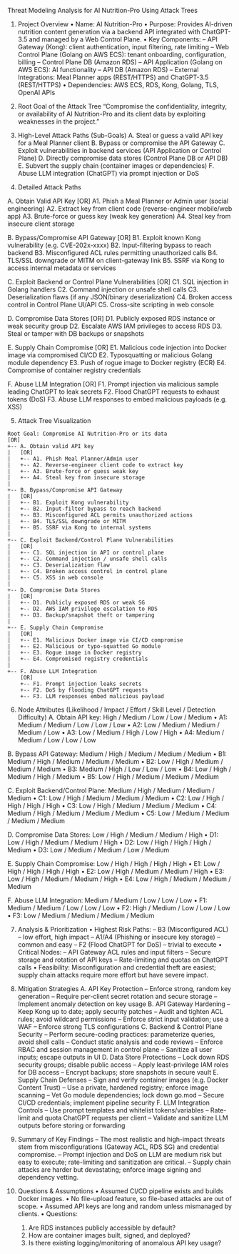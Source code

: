 Threat Modeling Analysis for AI Nutrition-Pro Using Attack Trees

1. Project Overview
   • Name: AI Nutrition-Pro
   • Purpose: Provides AI-driven nutrition content generation via a backend API integrated with ChatGPT-3.5 and managed by a Web Control Plane.
   • Key Components:
     – API Gateway (Kong): client authentication, input filtering, rate limiting
     – Web Control Plane (Golang on AWS ECS): tenant onboarding, configuration, billing
     – Control Plane DB (Amazon RDS)
     – API Application (Golang on AWS ECS): AI functionality
     – API DB (Amazon RDS)
     – External Integrations: Meal Planner apps (REST/HTTPS) and ChatGPT-3.5 (REST/HTTPS)
   • Dependencies: AWS ECS, RDS, Kong, Golang, TLS, OpenAI APIs

2. Root Goal of the Attack Tree
   “Compromise the confidentiality, integrity, or availability of AI Nutrition-Pro and its client data by exploiting weaknesses in the project.”

3. High-Level Attack Paths (Sub-Goals)
   A. Steal or guess a valid API key for a Meal Planner client
   B. Bypass or compromise the API Gateway
   C. Exploit vulnerabilities in backend services (API Application or Control Plane)
   D. Directly compromise data stores (Control Plane DB or API DB)
   E. Subvert the supply chain (container images or dependencies)
   F. Abuse LLM integration (ChatGPT) via prompt injection or DoS

4. Detailed Attack Paths

A. Obtain Valid API Key [OR]
   A1. Phish a Meal Planner or Admin user (social engineering)
   A2. Extract key from client code (reverse-engineer mobile/web app)
   A3. Brute-force or guess key (weak key generation)
   A4. Steal key from insecure client storage

B. Bypass/Compromise API Gateway [OR]
   B1. Exploit known Kong vulnerability (e.g. CVE-202x-xxxx)
   B2. Input-filtering bypass to reach backend
   B3. Misconfigured ACL rules permitting unauthorized calls
   B4. TLS/SSL downgrade or MITM on client-gateway link
   B5. SSRF via Kong to access internal metadata or services

C. Exploit Backend or Control Plane Vulnerabilities [OR]
   C1. SQL injection in Golang handlers
   C2. Command injection or unsafe shell calls
   C3. Deserialization flaws (if any JSON/binary deserialization)
   C4. Broken access control in Control Plane UI/API
   C5. Cross-site scripting in web console

D. Compromise Data Stores [OR]
   D1. Publicly exposed RDS instance or weak security group
   D2. Escalate AWS IAM privileges to access RDS
   D3. Steal or tamper with DB backups or snapshots

E. Supply Chain Compromise [OR]
   E1. Malicious code injection into Docker image via compromised CI/CD
   E2. Typosquatting or malicious Golang module dependency
   E3. Push of rogue image to Docker registry (ECR)
   E4. Compromise of container registry credentials

F. Abuse LLM Integration [OR]
   F1. Prompt injection via malicious sample leading ChatGPT to leak secrets
   F2. Flood ChatGPT requests to exhaust tokens (DoS)
   F3. Abuse LLM responses to embed malicious payloads (e.g. XSS)

5. Attack Tree Visualization
```
Root Goal: Compromise AI Nutrition-Pro or its data
[OR]
+-- A. Obtain valid API key
|   [OR]
|   +-- A1. Phish Meal Planner/Admin user
|   +-- A2. Reverse-engineer client code to extract key
|   +-- A3. Brute-force or guess weak key
|   +-- A4. Steal key from insecure storage
|
+-- B. Bypass/Compromise API Gateway
|   [OR]
|   +-- B1. Exploit Kong vulnerability
|   +-- B2. Input-filter bypass to reach backend
|   +-- B3. Misconfigured ACL permits unauthorized actions
|   +-- B4. TLS/SSL downgrade or MITM
|   +-- B5. SSRF via Kong to internal systems
|
+-- C. Exploit Backend/Control Plane Vulnerabilities
|   [OR]
|   +-- C1. SQL injection in API or control plane
|   +-- C2. Command injection / unsafe shell calls
|   +-- C3. Deserialization flaw
|   +-- C4. Broken access control in control plane
|   +-- C5. XSS in web console
|
+-- D. Compromise Data Stores
|   [OR]
|   +-- D1. Publicly exposed RDS or weak SG
|   +-- D2. AWS IAM privilege escalation to RDS
|   +-- D3. Backup/snapshot theft or tampering
|
+-- E. Supply Chain Compromise
|   [OR]
|   +-- E1. Malicious Docker image via CI/CD compromise
|   +-- E2. Malicious or typo-squatted Go module
|   +-- E3. Rogue image in Docker registry
|   +-- E4. Compromised registry credentials
|
+-- F. Abuse LLM Integration
    [OR]
    +-- F1. Prompt injection leaks secrets
    +-- F2. DoS by flooding ChatGPT requests
    +-- F3. LLM responses embed malicious payload
```

6. Node Attributes (Likelihood / Impact / Effort / Skill Level / Detection Difficulty)
A. Obtain API key: High / Medium / Low / Low / Medium
  • A1: Medium / Medium / Low / Low / Low
  • A2: Low / Medium / Medium / Medium / Low
  • A3: Low / Medium / High / Low / High
  • A4: Medium / Medium / Low / Low / Low

B. Bypass API Gateway: Medium / High / Medium / Medium / Medium
  • B1: Medium / High / Medium / Medium / Medium
  • B2: Low / High / Medium / Medium / Medium
  • B3: Medium / High / Low / Low / Low
  • B4: Low / High / Medium / High / Medium
  • B5: Low / High / Medium / Medium / Medium

C. Exploit Backend/Control Plane: Medium / High / Medium / Medium / Medium
  • C1: Low / High / Medium / Medium / Medium
  • C2: Low / High / High / High / High
  • C3: Low / High / Medium / Medium / Medium
  • C4: Medium / High / Medium / Medium / Medium
  • C5: Low / Medium / Medium / Medium / Medium

D. Compromise Data Stores: Low / High / Medium / Medium / High
  • D1: Low / High / Medium / Medium / High
  • D2: Low / High / High / High / Medium
  • D3: Low / Medium / Medium / Low / Medium

E. Supply Chain Compromise: Low / High / High / High / High
  • E1: Low / High / High / High / High
  • E2: Low / High / Medium / Medium / High
  • E3: Low / High / Medium / Medium / High
  • E4: Low / High / Medium / Medium / Medium

F. Abuse LLM Integration: Medium / Medium / Low / Low / Low
  • F1: Medium / Medium / Low / Low / Low
  • F2: High / Medium / Low / Low / Low
  • F3: Low / Medium / Medium / Medium / Medium

7. Analysis & Prioritization
   • Highest Risk Paths:
     – B3 (Misconfigured ACL) – low effort, high impact
     – A1/A4 (Phishing or insecure key storage) – common and easy
     – F2 (Flood ChatGPT for DoS) – trivial to execute
   • Critical Nodes:
     – API Gateway ACL rules and input filters
     – Secure storage and rotation of API keys
     – Rate-limiting and quotas on ChatGPT calls
   • Feasibility: Misconfiguration and credential theft are easiest; supply chain attacks require more effort but have severe impact.

8. Mitigation Strategies
   A. API Key Protection
     – Enforce strong, random key generation
     – Require per-client secret rotation and secure storage
     – Implement anomaly detection on key usage
   B. API Gateway Hardening
     – Keep Kong up to date; apply security patches
     – Audit and tighten ACL rules; avoid wildcard permissions
     – Enforce strict input validation; use a WAF
     – Enforce strong TLS configurations
   C. Backend & Control Plane Security
     – Perform secure-coding practices: parameterize queries, avoid shell calls
     – Conduct static analysis and code reviews
     – Enforce RBAC and session management in control plane
     – Sanitize all user inputs; escape outputs in UI
   D. Data Store Protections
     – Lock down RDS security groups; disable public access
     – Apply least-privilege IAM roles for DB access
     – Encrypt backups; store snapshots in secure vault
   E. Supply Chain Defenses
     – Sign and verify container images (e.g. Docker Content Trust)
     – Use a private, hardened registry; enforce image scanning
     – Vet Go module dependencies; lock down go.mod
     – Secure CI/CD credentials; implement pipeline security
   F. LLM Integration Controls
     – Use prompt templates and whitelist tokens/variables
     – Rate-limit and quota ChatGPT requests per client
     – Validate and sanitize LLM outputs before storing or forwarding

9. Summary of Key Findings
   – The most realistic and high-impact threats stem from misconfigurations (Gateway ACL, RDS SG) and credential compromise.
   – Prompt injection and DoS on LLM are medium risk but easy to execute; rate-limiting and sanitization are critical.
   – Supply chain attacks are harder but devastating; enforce image signing and dependency vetting.

10. Questions & Assumptions
   • Assumed CI/CD pipeline exists and builds Docker images.
   • No file-upload feature, so file-based attacks are out of scope.
   • Assumed API keys are long and random unless mismanaged by clients.
   • Questions:
     1. Are RDS instances publicly accessible by default?
     2. How are container images built, signed, and deployed?
     3. Is there existing logging/monitoring of anomalous API key usage?
